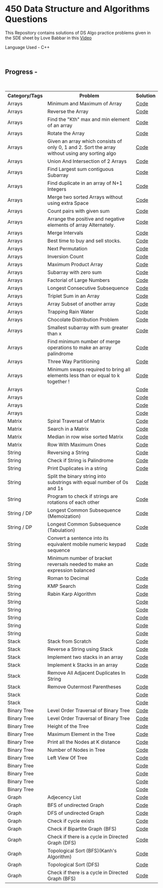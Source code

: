 # 450 Data Structure and Algorithms Questions 
<p>This Repository contains solutions of DS Algo practice problems given in the SDE sheet by Love Babbar in this <a href="https://www.youtube.com/watch?v=4iFALQ1ACdA&ab_channel=LoveBabbar" target="_blank">Video</a></p>
<p>Language Used - C++</p></br>
<h2>Progress -</h2></br>
<table>
  <tr>
    <th>Category/Tags</th>
    <th>Problem</th>
    <th>Solution</th>
  </tr>
  <tr>
    <td>Arrays</td>
    <td>Minimum and Maximum of Array</td>
    <td><a href="https://github.com/Aditya20kul/450-DSA-questions/blob/master/Arrays/min_and_max_ele.cpp">Code</a></td>
  </tr>
  <tr>
    <td>Arrays</td>
    <td>Reverse the Array</td>
    <td><a href="https://github.com/Aditya20kul/450-DSA-questions/blob/master/Arrays/reverse-array.cpp">Code</a></td>
  </tr>
  <tr>
    <td>Arrays</td>
    <td>Find the "Kth" max and min element of an array </td>
    <td><a href="">Code</a></td>
  </tr>
  <tr>
    <td>Arrays</td>
    <td>Rotate the Array</td>
    <td><a href="https://github.com/Aditya20kul/450-DSA-questions/blob/master/Arrays/rotate_array.cpp">Code</a></td>
  </tr>
    <tr>
    <td>Arrays</td>
    <td>Given an array which consists of only 0, 1 and 2. Sort the array without using any sorting algo</td>
    <td><a href="https://github.com/Aditya20kul/450-DSA-questions/blob/master/Arrays/sort-0-1-2.cpp">Code</a></td>
  </tr>
  <tr>
    <td>Arrays</td>
    <td>Union And Intersection of 2 Arrays</td> 
    <td><a href="https://github.com/Aditya20kul/450-DSA-questions/blob/master/Arrays/union_and_Intersection.cpp">Code</a></td>
  </tr>
  <tr>
    <td>Arrays</td>
    <td>Find Largest sum contiguous Subarray</td>
    <td><a href="https://github.com/Aditya20kul/450-DSA-questions/blob/master/Arrays/kadane.cpp">Code</a></td>
  </tr>
  <tr>
    <td>Arrays</td>
    <td>Find duplicate in an array of N+1 Integers</td>
    <td><a href="https://github.com/Aditya20kul/450-DSA-questions/blob/master/Arrays/find_duplicate.cpp">Code</a></td>
  </tr>
  <tr>
    <td>Arrays</td>
    <td>Merge two sorted Arrays without using extra Space</td>
    <td><a href="https://github.com/Aditya20kul/450-DSA-questions/blob/master/Arrays/merge_two_sorted_arrays.cpp">Code</a></td>
  </tr>
  <tr>
    <td>Arrays</td>
    <td>Count pairs with given sum</td>
    <td><a href="https://github.com/Aditya20kul/450-DSA-questions/blob/master/Arrays/count_pairs_with_given_sum.cpp">Code</a></td>
  </tr>
  <tr>
    <td>Arrays</td>
    <td>Arrange the positive and negative elements of array Alternately.</td>
    <td><a href="https://github.com/Aditya20kul/450-DSA-questions/blob/master/Arrays/alternate_arrange.cpp">Code</a></td>
  </tr>
  <tr>
    <td>Arrays</td>
    <td>Merge Intervals</td>
    <td><a href="https://github.com/Aditya20kul/450-DSA-questions/blob/master/Arrays/merge_Intervals.cpp">Code</a></td>
  </tr>
  <tr>
    <td>Arrays</td>
    <td>Best time to buy and sell stocks.</td>
    <td><a href="https://github.com/Aditya20kul/450-DSA-questions/blob/master/Arrays/stocks.cpp">Code</a></td>
  </tr>
  <tr>
    <td>Arrays</td>
    <td>Next Permutation</td>
    <td><a href="https://github.com/Aditya20kul/450-DSA-questions/blob/master/Arrays/next_permutation.cpp">Code</a></td>
  </tr>
  <tr>
    <td>Arrays</td>
    <td>Inversion Count</td>
    <td><a href="https://github.com/Aditya20kul/450-DSA-questions/blob/master/Arrays/count_inversion.cpp">Code</a></td>
  </tr>
  <tr>
    <td>Arrays</td>
    <td>Maximum Product Array</td>
    <td><a href="https://github.com/Aditya20kul/450-DSA-questions/blob/master/Arrays/max_product_arr.cpp">Code</a></td>
  </tr>
  <tr>
    <td>Arrays</td>
    <td> Subarray with zero sum</td>
    <td><a href="https://github.com/Aditya20kul/450-DSA-questions/blob/master/Arrays/zero_subarr.cpp">Code</a></td>
  </tr>
  <tr>
    <td>Arrays</td>
    <td>Factorial of Large Numbers</td>
    <td><a href="https://github.com/Aditya20kul/450-DSA-questions/blob/master/Arrays/big_factorial.cpp">Code</a></td>
  </tr>
  <tr>
    <td>Arrays</td>
    <td>Longest Consecutive Subsequence</td>
    <td><a href="https://github.com/Aditya20kul/450-DSA-questions/blob/master/Arrays/lcs_arr.cpp">Code</a></td>
  </tr>
  <tr>
    <td>Arrays</td>
    <td>Triplet Sum in an Array</td>
    <td><a href="https://github.com/Aditya20kul/450-DSA-questions/blob/master/Arrays/triplet_sum.cpp">Code</a></td>
  </tr>
  <tr>
    <td>Arrays</td>
    <td>Array Subset of another array</td>
    <td><a href="https://github.com/Aditya20kul/450-DSA-questions/blob/master/Arrays/arr_subset.cpp">Code</a></td>
  </tr>
  <tr>
    <td>Arrays</td>
    <td>Trapping Rain Water</td>
    <td><a href="https://github.com/Aditya20kul/450-DSA-questions/blob/master/Arrays/trappingRW.cpp">Code</a></td>
  </tr>
  <tr>
    <td>Arrays</td>
    <td>Chocolate Distribution Problem</td>
    <td><a href="https://github.com/Aditya20kul/450-DSA-questions/blob/master/Arrays/chocolate_dis.cpp">Code</a></td>
  </tr>
  <tr>
    <td>Arrays</td>
    <td>Smallest subarray with sum greater than x</td>
    <td><a href="https://github.com/Aditya20kul/450-DSA-questions/blob/master/Arrays/small_subarr.cpp">Code</a></td>
  </tr>
  <tr>
    <td>Arrays</td>
    <td>Find minimum number of merge operations to make an array palindrome</td>
    <td><a href="https://github.com/Aditya20kul/450-DSA-questions/blob/master/Arrays/arr_palindrome.cpp">Code</a></td>
  </tr>
  <tr>
    <td>Arrays</td>
    <td>Three Way Partitioning </td>
    <td><a href="https://github.com/Aditya20kul/450-DSA-questions/blob/master/Arrays/three_way_partitioning.cpp">Code</a></td>
  </tr>
  <tr>
    <td>Arrays</td>
    <td>Minimum swaps required to bring all elements less than or equal to k together !</td>
    <td><a href="https://github.com/Aditya20kul/450-DSA-questions/blob/master/Arrays/minSwaps.cpp">Code</a></td>
  </tr>
  <tr>
    <td>Arrays</td>
    <td></td>
    <td><a href="">Code</a></td>
  </tr>
  <tr>
    <td>Arrays</td>
    <td></td>
    <td><a href="">Code</a></td>
  </tr>
  <tr>
    <td>Arrays</td>
    <td></td>
    <td><a href="">Code</a></td>
  </tr>
  <tr>
    <td>Arrays</td>
    <td></td>
    <td><a href="">Code</a></td>
  </tr>

  <!-- --------------------Matrix Problems------------------- -->

  <tr>
    <td>Matrix</td>
    <td>Spiral Traversal of Matrix</td>
    <td><a href="https://github.com/Aditya20kul/450-DSA-questions/blob/master/Matrix/spiral_traversal.cpp">Code</a></td>
  </tr>
  <tr>
    <td>Matrix</td>
    <td>Search in a Matrix</td>
    <td><a href="https://github.com/Aditya20kul/450-DSA-questions/blob/master/Matrix/search_matrix.cpp">Code</a></td>
  </tr>
    <tr>
    <td>Matrix</td>
    <td>Median in row wise sorted Matrix</td>
    <td><a href="https://github.com/Aditya20kul/450-DSA-questions/blob/master/Matrix/medianMatrix.cpp">Code</a></td>
  </tr>
  <tr>
    <td>Matrix</td>
    <td>Row With Maximum Ones</td>
    <td><a href="https://github.com/Aditya20kul/450-DSA-questions/blob/master/Matrix/rowWithMaxOnes.cpp">Code</a></td>
  </tr>
  <tr>
    <td>String</td>
    <td>Reversing a String</td>
    <td><a href="https://github.com/Aditya20kul/450-DSA-questions/blob/master/Strings/stringReverse.cpp">Code</a></td>
  </tr>
  <tr>
    <td>String</td>
    <td>Check if String is Palindrome</td>
    <td><a href="https://github.com/Aditya20kul/450-DSA-questions/blob/master/Strings/stringPalindrome.cpp">Code</a></td>
  </tr>
  <tr>
    <td>String</td>
    <td>Print Duplicates in a string</td>
    <td><a href="https://github.com/Aditya20kul/450-DSA-questions/blob/master/Strings/printDuplicates.cpp">Code</a></td>
  </tr>
  <tr>
    <td>String</td>
    <td>Split the binary string into substrings with equal number of 0s and 1s</td>
    <td><a href="https://github.com/Aditya20kul/450-DSA-questions/blob/master/Strings/splitBinaryString.cpp">Code</a></td>
  </tr>
  <tr>
    <td>String</td>
    <td>Program to check if strings are rotations of each other</td>
    <td><a href="https://github.com/Aditya20kul/450-DSA-questions/blob/master/Strings/splitBinaryString.cpp">Code</a></td>
  </tr>
  <tr>
    <td>String / DP</td>
    <td>Longest Common Subsequence (Memoization)</td>
    <td><a href="https://github.com/Aditya20kul/450-DSA-questions/blob/master/DP/lcs-memo.cpp">Code</a></td>
  </tr>
  <tr>
    <td>String / DP</td>
    <td>Longest Common Subsequence (Tabulation)</td>
    <td><a href="https://github.com/Aditya20kul/450-DSA-questions/blob/master/DP/lcs-tabulation.cpp">Code</a></td>
  </tr>
  <tr>
    <td>String</td>
    <td>Convert a sentence into its equivalent mobile numeric keypad sequence</td>
    <td><a href="https://github.com/Aditya20kul/450-DSA-questions/blob/master/Strings/sentence_to_num.cpp">Code</a></td>
  </tr>
  <tr>
    <td>String</td>
    <td>Minimum number of bracket reversals needed to make an expression balanced</td>
    <td><a href="https://github.com/Aditya20kul/450-DSA-questions/blob/master/Strings/countReversals.cpp">Code</a></td>
  </tr>
  <tr>
    <td>String</td>
    <td>Roman to Decimal</td>
    <td><a href="https://github.com/Aditya20kul/450-DSA-questions/blob/master/Strings/romanToDecimal.cpp">Code</a></td>
  </tr>
    <tr>
    <td>String</td>
    <td>KMP Search</td>
    <td><a href="https://github.com/Aditya20kul/450-DSA-questions/blob/master/Strings/kmp_search.cpp">Code</a></td>
  </tr>
  <tr>
    <td>String</td>
    <td>Rabin Karp Algorithm</td>
    <td><a href="https://github.com/Aditya20kul/450-DSA-questions/blob/master/Strings/rabinKarp.cpp">Code</a></td>
  </tr>
    <tr>
    <td>String</td>
    <td></td>
    <td><a href="https://github.com/Aditya20kul/450-DSA-questions/blob/master/Strings/">Code</a></td>
  </tr>
      <tr>
    <td>String</td>
    <td></td>
    <td><a href="https://github.com/Aditya20kul/450-DSA-questions/blob/master/Strings/">Code</a></td>
  </tr>
      <tr>
    <td>String</td>
    <td></td>
    <td><a href="https://github.com/Aditya20kul/450-DSA-questions/blob/master/Strings/">Code</a></td>
  </tr>
      <tr>
    <td>String</td>
    <td></td>
    <td><a href="https://github.com/Aditya20kul/450-DSA-questions/blob/master/Strings/">Code</a></td>
  </tr>
      <tr>
    <td>String</td>
    <td></td>
    <td><a href="https://github.com/Aditya20kul/450-DSA-questions/blob/master/Strings/">Code</a></td>
  </tr>
  <tr>
    <td>Stack</td>
    <td>Stack from Scratch</td>
    <td><a href="https://github.com/Aditya20kul/450-DSA-questions/blob/master/Stack/Stack.java">Code</a></td>
  </tr>
    <tr>
    <td>Stack</td>
    <td>Reverse a String using Stack</td>
    <td><a href="https://github.com/Aditya20kul/450-DSA-questions/blob/master/Stack/revString.cpp">Code</a></td>
  </tr>
      <tr>
    <td>Stack</td>
    <td>Implement two stacks in an array</td>
    <td><a href="https://github.com/Aditya20kul/450-DSA-questions/blob/master/Stack/twoStacksUsingArray.cpp">Code</a></td>
  </tr>
      <tr>
    <td>Stack</td>
    <td>Implement k Stacks in an array</td>
    <td><a href="https://github.com/Aditya20kul/450-DSA-questions/blob/master/Stack/kStacksInArray.cpp">Code</a></td>
  </tr>
      <tr>
    <td>Stack</td>
    <td>Remove All Adjacent Duplicates In String</td>
    <td><a href="https://github.com/Aditya20kul/450-DSA-questions/blob/master/Stack/removeAllAdjecentDuplicates.cpp">Code</a></td>
  </tr>
      <tr>
    <td>Stack</td>
    <td>Remove Outermost Parentheses</td>
    <td><a href="https://github.com/Aditya20kul/450-DSA-questions/blob/master/Stack/removeOutermostParanthesis.cpp">Code</a></td>
  </tr>
      <tr>
    <td>Stack</td>
    <td></td>
    <td><a href="https://github.com/Aditya20kul/450-DSA-questions/blob/master/Stack/">Code</a></td>
  </tr>
  <tr>
    <td>Stack</td>
    <td></td>
    <td><a href="https://github.com/Aditya20kul/450-DSA-questions/blob/master/Stack/">Code</a></td>
  </tr>
  <tr>
    <td>Binary Tree</td>
    <td>Level Order Traversal of Binary Tree</td>
    <td><a href="https://github.com/Aditya20kul/450-DSA-questions/blob/master/BinaryTree/bfsTree.cpp">Code</a></td>
  </tr>
  <tr>
    <td>Binary Tree</td>
    <td>Level Order Traversal of Binary Tree</td>
    <td><a href="https://github.com/Aditya20kul/450-DSA-questions/blob/master/BinaryTree/bfsTree.cpp">Code</a></td>
  </tr>
  <tr>
    <td>Binary Tree</td>
    <td>Height of the Tree</td>
    <td><a href="https://github.com/Aditya20kul/450-DSA-questions/blob/master/BinaryTree/heightOfTree.cpp">Code</a></td>
  </tr>
  <tr>
    <td>Binary Tree</td>
    <td>Maximum Element in the Tree</td>
    <td><a href="https://github.com/Aditya20kul/450-DSA-questions/blob/master/BinaryTree/maxInTree.cpp">Code</a></td>
  </tr>
  <tr>
    <td>Binary Tree</td>
    <td>Print all the Nodes at K distance</td>
    <td><a href="https://github.com/Aditya20kul/450-DSA-questions/blob/master/BinaryTree/printNodesAtKDistance.cpp">Code</a></td>
  </tr>
  <tr>
    <td>Binary Tree</td>
    <td>Number of Nodes in Tree</td>
    <td><a href="https://github.com/Aditya20kul/450-DSA-questions/blob/master/BinaryTree/sizeOfTree.cpp">Code</a></td>
  </tr>
  <tr>
    <td>Binary Tree</td>
    <td>Left View Of Tree</td>
    <td><a href="https://github.com/Aditya20kul/450-DSA-questions/blob/master/BinaryTree/leftView.cpp">Code</a></td>
  </tr>
    <tr>
    <td>Binary Tree</td>
    <td></td>
    <td><a href="https://github.com/Aditya20kul/450-DSA-questions/blob/master/BinaryTree/">Code</a></td>
  </tr>
    <tr>
    <td>Binary Tree</td>
    <td></td>
    <td><a href="https://github.com/Aditya20kul/450-DSA-questions/blob/master/BinaryTree/">Code</a></td>
  </tr>
    <tr>
    <td>Binary Tree</td>
    <td></td>
    <td><a href="https://github.com/Aditya20kul/450-DSA-questions/blob/master/BinaryTree/">Code</a></td>
  </tr>
    <tr>
    <td>Binary Tree</td>
    <td></td>
    <td><a href="https://github.com/Aditya20kul/450-DSA-questions/blob/master/BinaryTree/">Code</a></td>
  </tr>
  <tr>
    <td>Graph</td>
    <td>Adjecency List</td>
    <td><a href="https://github.com/Aditya20kul/450-DSA-questions/blob/master/Graph/adjecencyList.cpp">Code</a></td>
  </tr>
  <tr>
    <td>Graph</td>
    <td>BFS of undirected Graph</td>
    <td><a href="https://github.com/Aditya20kul/450-DSA-questions/blob/master/Graph/bfs.cpp">Code</a></td>
  </tr>
  <tr>
    <td>Graph</td>
    <td>DFS of undirected Graph</td>
    <td><a href="https://github.com/Aditya20kul/450-DSA-questions/blob/master/Graph/dfs.cpp">Code</a></td>
  </tr>
    <tr>
    <td>Graph</td>
    <td>Check if cycle exists</td>
    <td><a href="https://github.com/Aditya20kul/450-DSA-questions/blob/master/Graph/checkForCycle.cpp">Code</a></td>
  </tr>
  <tr>
    <td>Graph</td>
    <td>Check if Bipartite Graph (BFS)</td>
    <td><a href="https://github.com/Aditya20kul/450-DSA-questions/blob/master/Graph/bipartiteBfs.cpp">Code</a></td>
  </tr>
  <tr>
    <td>Graph</td>
    <td>Check if there is a cycle in Directed Graph (DFS)</td>
    <td><a href="https://github.com/Aditya20kul/450-DSA-questions/blob/master/Graph/cycleCheckDirectedDFS.cpp">Code</a></td>
  </tr>
  <tr>
    <td>Graph</td>
    <td>Topological Sort (BFS)(Kanh's Algorithm) </td>
    <td><a href="https://github.com/Aditya20kul/450-DSA-questions/blob/master/Graph/topologicalSortBFS.cpp">Code</a></td>
  </tr>
  <tr>
    <td>Graph</td>
    <td>Topological Sort (DFS) </td>
    <td><a href="https://github.com/Aditya20kul/450-DSA-questions/blob/master/Graph/topologicalSortDFS.cpp">Code</a></td>
  </tr>
  <tr>
    <td>Graph</td>
    <td>Check if there is a cycle in Directed Graph (BFS)</td>
    <td><a href="https://github.com/Aditya20kul/450-DSA-questions/blob/master/Graph/cycleCheckDirectedBFS.cpp.cpp">Code</a></td>
  </tr>

</table>
